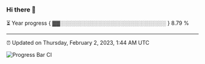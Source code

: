 ### Hi there 👋

⏳ Year progress { ▓▓░░░░░░░░░░░░░░░░░░░░░░░░░░░░ } 8.79 %

---

⏰ Updated on Thursday, February 2, 2023, 1:44 AM UTC

![Progress Bar CI](https://github.com/arthurbuhl/arthurbuhl/workflows/Progress%20Bar%20CI/badge.svg)
